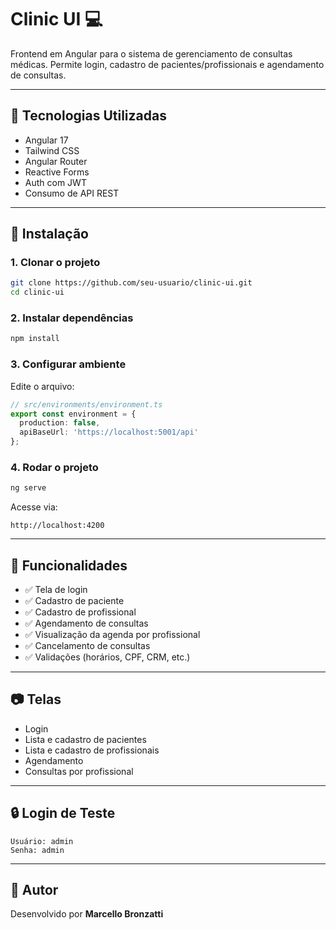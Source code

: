 # Clinic UI 💻

Frontend em Angular para o sistema de gerenciamento de consultas médicas. Permite login, cadastro de pacientes/profissionais e agendamento de consultas.

---

## 🧰 Tecnologias Utilizadas

- Angular 17
- Tailwind CSS
- Angular Router
- Reactive Forms
- Auth com JWT
- Consumo de API REST

---

## 💾 Instalação

### 1. Clonar o projeto

```bash
git clone https://github.com/seu-usuario/clinic-ui.git
cd clinic-ui
```

### 2. Instalar dependências

```bash
npm install
```

### 3. Configurar ambiente

Edite o arquivo:

```ts
// src/environments/environment.ts
export const environment = {
  production: false,
  apiBaseUrl: 'https://localhost:5001/api'
};
```

### 4. Rodar o projeto

```bash
ng serve
```

Acesse via:
```
http://localhost:4200
```

---

## 🧪 Funcionalidades

- ✅ Tela de login
- ✅ Cadastro de paciente
- ✅ Cadastro de profissional
- ✅ Agendamento de consultas
- ✅ Visualização da agenda por profissional
- ✅ Cancelamento de consultas
- ✅ Validações (horários, CPF, CRM, etc.)

---

## 📷 Telas

- Login
- Lista e cadastro de pacientes
- Lista e cadastro de profissionais
- Agendamento
- Consultas por profissional

---

## 🔒 Login de Teste

```text
Usuário: admin
Senha: admin
```

---

## 📄 Autor

Desenvolvido por **Marcello Bronzatti**
